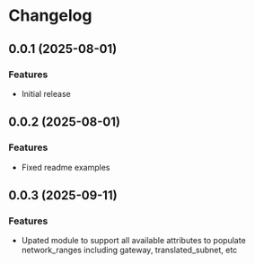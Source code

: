 # Changelog

## 0.0.1 (2025-08-01)

### Features
- Initial release

## 0.0.2 (2025-08-01)

### Features
- Fixed readme examples

## 0.0.3 (2025-09-11)

### Features
- Upated module to support all available attributes to populate network_ranges including gateway, translated_subnet, etc